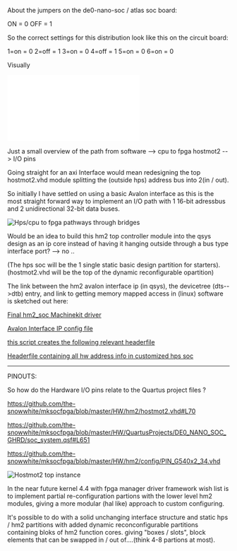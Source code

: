 About the jumpers on the de0-nano-soc / atlas soc board:

ON = 0
OFF = 1

So the correct settings for this distribution 
look like this on the circuit board:

1=on = 0
2=off = 1
3=on = 0
4=off = 1
5=on = 0
6=on = 0

Visually

![Firsttime Quartus setup guide ](./Quartus-Setup-guide.md)



Just a small overview of the path from software --> cpu to fpga hostmot2 --> I/O pins

Going straight for an axi Interface would mean redesigning the top hostmot2.vhd
module splitting the (outside hps) address bus into 2(in / out).

So initially I have settled on using a basic Avalon interface as this is the most straight forward way to implement an I/O path with 1 16-bit adressbus and 2 unidirectional 32-bit data buses.


![Hps/cpu to fpga pathways through bridges](https://github.com/the-snowwhite/mksocfpga/blob/master/docs/pics/Hps-fpga-bridges.png)


Would be an idea to build this hm2 top controller module into the qsys design as an ip core instead of having it hanging outside through a bus type interface port?  --> no ..


(The hps soc will be the 1 single static basic design partition for starters). (hostmot2.vhd will be the top of the dynamic reconfigurable opartition)


The link between the hm2 avalon interface ip (in qsys), the devicetree (dts-->dtb) entry, and link to getting memory mapped access in (linux) software is sketched out here:

[Final hm2_soc Machinekit driver](https://github.com/the-snowwhite/machinekit/blob/master/src/hal/drivers/mesa-hostmot2/hm2_soc.c)


[Avalon Interface IP config file](https://github.com/the-snowwhite/mksocfpga/blob/master/HW/ip/hm2reg_io/hm2reg_io_hw.tcl#L76)


[this script creates the following relevant headerfile](https://github.com/the-snowwhite/mksocfpga/blob/master/HW/QuartusProjects/DE0_NANO_SOC_GHRD/generate_hps_qsys_header.sh#L1)


[Headerfile containing all hw address info in customized hps soc ](https://github.com/the-snowwhite/mksocfpga/blob/master/HW/QuartusProjects/DE0_NANO_SOC_GHRD/hps_0.h#L12)


-----

PINOUTS:

So how do the Hardware I/O pins relate to the Quartus project files ?


https://github.com/the-snowwhite/mksocfpga/blob/master/HW/hm2/hostmot2.vhd#L70

https://github.com/the-snowwhite/mksocfpga/blob/master/HW/QuartusProjects/DE0_NANO_SOC_GHRD/soc_system.qsf#L651

https://github.com/the-snowwhite/mksocfpga/blob/master/HW/hm2/config/PIN_G540x2_34.vhd


![Hostmot2 top instance](https://github.com/the-snowwhite/mksocfpga/blob/master/docs/pics/Hostmot2-vhd_inst-pinouts.png)



In the near future kernel 4.4 with fpga manager driver framework wish list is to implement partial re-configuration partions with the lower level hm2 modules, giving a more modular (hal like) approach to custom configuring.

It's possible to do with a solid unchanging interface structure and static hps / hm2 partitions with added dynamic reconconfigurable partitions containing bloks of hm2 function cores. giving "boxes / slots", block elements that can be swapped in / out of....(think 4-8 partions at most).

